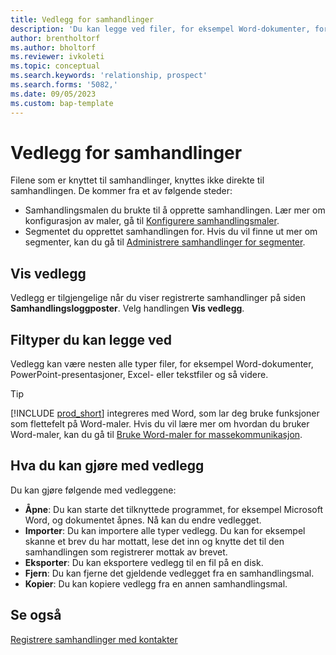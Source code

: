 ```yaml
---
title: Vedlegg for samhandlinger
description: 'Du kan legge ved filer, for eksempel Word-dokumenter, for å legge til detaljer om en samhandling.'
author: brentholtorf
ms.author: bholtorf
ms.reviewer: ivkoleti
ms.topic: conceptual
ms.search.keywords: 'relationship, prospect'
ms.search.forms: '5082,'
ms.date: 09/05/2023
ms.custom: bap-template
---
```

# <a name="attachments-for-interactions"></a>Vedlegg for samhandlinger

Filene som er knyttet til samhandlinger, knyttes ikke direkte til samhandlingen. De kommer fra et av følgende steder:

* Samhandlingsmalen du brukte til å opprette samhandlingen. Lær mer om konfigurasjon av maler, gå til [Konfigurere samhandlingsmaler](marketing-interactions.md#set-up-interaction-templates).
* Segmentet du opprettet samhandlingen for. Hvis du vil finne ut mer om segmenter, kan du gå til [Administrere samhandlinger for segmenter](marketing-interaction-segments.md).

## <a name="view-attachments"></a>Vis vedlegg

Vedlegg er tilgjengelige når du viser registrerte samhandlinger på siden **Samhandlingsloggposter**. Velg handlingen **Vis vedlegg**.

## <a name="types-of-files-you-can-attach"></a>Filtyper du kan legge ved

Vedlegg kan være nesten alle typer filer, for eksempel Word-dokumenter, PowerPoint-presentasjoner, Excel- eller tekstfiler og så videre.

> [!TIP]
> [!INCLUDE [prod_short](includes/prod_short.md)] integreres med Word, som lar deg bruke funksjoner som flettefelt på Word-maler. Hvis du vil lære mer om hvordan du bruker Word-maler, kan du gå til [Bruke Word-maler for massekommunikasjon](ui-mail-merge.md).

## <a name="what-you-can-do-with-attachments"></a>Hva du kan gjøre med vedlegg

Du kan gjøre følgende med vedleggene:

* **Åpne**: Du kan starte det tilknyttede programmet, for eksempel Microsoft Word, og dokumentet åpnes. Nå kan du endre vedlegget.
* **Importer**: Du kan importere alle typer vedlegg. Du kan for eksempel skanne et brev du har mottatt, lese det inn og knytte det til den samhandlingen som registrerer mottak av brevet.
* **Eksporter**: Du kan eksportere vedlegg til en fil på en disk.
* **Fjern**: Du kan fjerne det gjeldende vedlegget fra en samhandlingsmal.
* **Kopier**: Du kan kopiere vedlegg fra en annen samhandlingsmal.

## <a name="see-also"></a>Se også

[Registrere samhandlinger med kontakter](marketing-interactions.md)  
